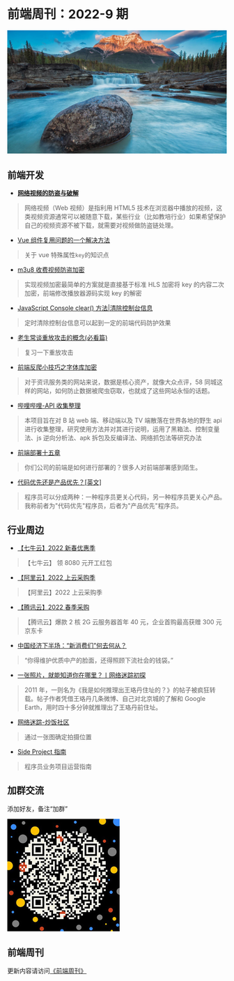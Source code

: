 # 前端周刊：2022-9 期

[![](/img/bing/20220530.jpg?imageView2/2/w/960)](https://cn.bing.com/search?q=阿萨巴斯卡瀑布)

## 前端开发

- [**网络视频的防盗与破解**](https://refined-x.com/2022/05/26/%E7%BD%91%E7%BB%9C%E8%A7%86%E9%A2%91%E7%9A%84%E9%98%B2%E7%9B%97%E4%B8%8E%E7%A0%B4%E8%A7%A3/)

> 网络视频（Web 视频）是指利用 HTML5 技术在浏览器中播放的视频，这类视频资源通常可以被随意下载，某些行业（比如教培行业）如果希望保护自己的视频资源不被下载，就需要对视频做防盗链处理。

- [Vue 组件复用问题的一个解决方法](https://blog.csdn.net/weixin_45764765/article/details/123540122)

> 关于 vue 特殊属性`key`的知识点

- [m3u8 收费视频防盗加密](https://juejin.cn/post/7000261353932128263)

> 实现视频加密最简单的方案就是直接基于标准 HLS 加密将 key 的内容二次加密，前端修改播放器源码实现 key 的解密

- [JavaScript Console clear() 方法|清除控制台信息](http://www.runoon.com/javascript/js-attr-method/method-console-clear.html)

> 定时清除控制台信息可以起到一定的前端代码防护效果

- [老生常谈重放攻击的概念(必看篇)](https://www.jb51.net/hack/546644.html)

> 复习一下重放攻击

- [前端反爬小技巧之字体库加密](https://zhuanlan.zhihu.com/p/441546113)

> 对于资讯服务类的网站来说，数据是核心资产，就像大众点评，58 同城这样的网站，如何防止数据被爬虫窃取，也就成了这些网站永恒的话题。

- [哔哩哔哩-API 收集整理](https://github.com/SocialSisterYi/bilibili-API-collect)

> 本项目旨在对 B 站 web 端、移动端以及 TV 端散落在世界各地的野生 api 进行收集整理，研究使用方法并对其进行说明，运用了黑箱法、控制变量法、js 逆向分析法、apk 拆包及反编译法、网络抓包法等研究办法

- [前端部署十五章](https://q.shanyue.tech/deploy/)

> 你们公司的前端是如何进行部署的？很多人对前端部署感到陌生。

- [代码优先还是产品优先？[英文]](https://thezbook.com/code-first-vs-product-first?x-host=thezbook.com)

> 程序员可以分成两种：一种程序员更关心代码，另一种程序员更关心产品。我称前者为"代码优先"程序员，后者为"产品优先"程序员。

## 行业周边

- [【七牛云】2022 新春优惠季](https://s.qiniu.com/mIzQNn)

> 【七牛云】 领 8080 元开工红包

- [【阿里云】2022 上云采购季](https://www.aliyun.com/minisite/goods?taskPkg=2022cgj&pkgSid=290788&userCode=y31qmczl)

> 【阿里云】2022 上云采购季

- [【腾讯云】2022 春季采购](https://curl.qcloud.com/qBTP1dai)

> 【腾讯云】爆款 2 核 2G 云服务器首年 40 元，企业首购最高获赠 300 元京东卡

- [中国经济下半场：“新消费们”何去何从？](https://mp.weixin.qq.com/s/Yh9BdZqTBZrXuJUJfBLFMg)

> “你得维护优质中产的脸面，还得照顾下流社会的钱袋。”

- [一张照片，就能知道你在哪里？丨网络迷踪初探](https://sspai.com/post/73193)

> 2011 年，一则名为《我是如何推理出王珞丹住址的？》的帖子被疯狂转载。帖子作者凭借王珞丹几条微博、自己对北京城的了解和 Google Earth，用时四十多分钟就推理出了王珞丹前住址。

- [网络迷踪-炒饭社区](https://chao.fun/f/84?time=1653619442142)

> 通过一张图确定拍摄位置

- [Side Project 指南](https://sideproject.guide/)

> 程序员业务项目运营指南

## 加群交流

添加好友，备注“加群”

![refned_x](/img/a/refined-x.jpg)

## 前端周刊

更新内容请访问[《前端周刊》](https://frontend-weekly.com/)
